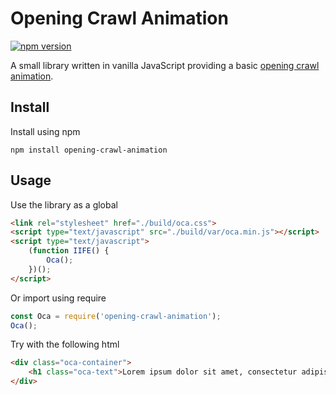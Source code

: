# Opening Crawl Animation

[![npm version](https://badge.fury.io/js/opening-crawl-animation.svg)](https://badge.fury.io/js/opening-crawl-animation)

A small library written in vanilla JavaScript providing a basic [opening crawl animation](https://en.wikipedia.org/wiki/Star_Wars_opening_crawl).

## Install

Install using npm

```
npm install opening-crawl-animation
```

## Usage

Use the library as a global

```html
<link rel="stylesheet" href="./build/oca.css">
<script type="text/javascript" src="./build/var/oca.min.js"></script>
<script type="text/javascript">
    (function IIFE() {
        Oca();
    })();
</script>
```

Or import using require

```javascript
const Oca = require('opening-crawl-animation');
Oca();
```

Try with the following html

```html
<div class="oca-container">
    <h1 class="oca-text">Lorem ipsum dolor sit amet, consectetur adipisicing elit, sed do eiusmod tempor incididunt ut labore et dolore magna aliqua. Ut enim ad minim veniam, quis nostrud exercitation ullamco laboris nisi ut aliquip ex ea commodo consequat.</h1>
</div>
```
